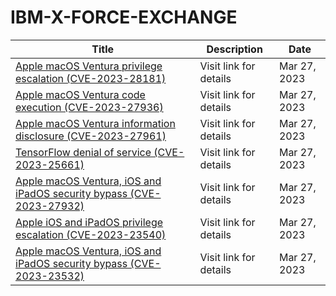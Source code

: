 

# IBM-X-FORCE-EXCHANGE

 |Title|Description|Date|
 |---|---|---|
 |[Apple macOS Ventura privilege escalation (CVE-2023-28181)](https://exchange.xforce.ibmcloud.com/activity/list?filter=Vulnerabilities)|Visit link for details|Mar 27, 2023|
 |[Apple macOS Ventura code execution (CVE-2023-27936)](https://exchange.xforce.ibmcloud.com/activity/list?filter=Vulnerabilities)|Visit link for details|Mar 27, 2023|
 |[Apple macOS Ventura information disclosure (CVE-2023-27961)](https://exchange.xforce.ibmcloud.com/activity/list?filter=Vulnerabilities)|Visit link for details|Mar 27, 2023|
 |[TensorFlow denial of service (CVE-2023-25661)](https://exchange.xforce.ibmcloud.com/activity/list?filter=Vulnerabilities)|Visit link for details|Mar 27, 2023|
 |[Apple macOS Ventura, iOS and iPadOS security bypass (CVE-2023-27932)](https://exchange.xforce.ibmcloud.com/activity/list?filter=Vulnerabilities)|Visit link for details|Mar 27, 2023|
 |[Apple iOS and iPadOS privilege escalation (CVE-2023-23540)](https://exchange.xforce.ibmcloud.com/activity/list?filter=Vulnerabilities)|Visit link for details|Mar 27, 2023|
 |[Apple macOS Ventura, iOS and iPadOS security bypass (CVE-2023-23532)](https://exchange.xforce.ibmcloud.com/activity/list?filter=Vulnerabilities)|Visit link for details|Mar 27, 2023|
 